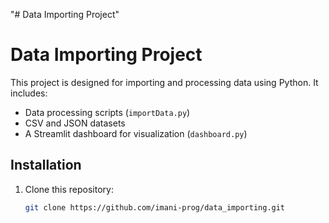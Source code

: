 "# Data Importing Project" 
# Data Importing Project

This project is designed for importing and processing data using Python. It includes:

- Data processing scripts (`importData.py`)
- CSV and JSON datasets
- A Streamlit dashboard for visualization (`dashboard.py`)

## Installation

1. Clone this repository:
   ```sh
   git clone https://github.com/imani-prog/data_importing.git
